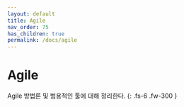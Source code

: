 ```yaml
---
layout: default
title: Agile 
nav_order: 75
has_children: true
permalink: /docs/agile
---
```


# Agile

Agile 방법론 및 범용적인 툴에 대해 정리한다.
{: .fs-6 .fw-300 }

    

